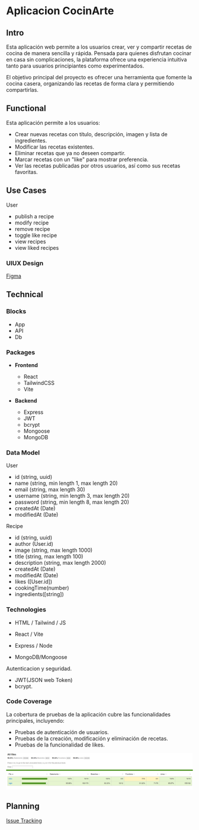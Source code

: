 # Aplicacion CocinArte

## Intro

Esta aplicación web permite a los usuarios crear, ver y compartir recetas de cocina de manera sencilla y rápida. Pensada para quienes disfrutan cocinar en casa sin complicaciones, la plataforma ofrece una experiencia intuitiva tanto para usuarios principiantes como experimentados.

El objetivo principal del proyecto es ofrecer una herramienta que fomente la cocina casera, organizando las recetas de forma clara y permitiendo compartirlas.


## Functional

Esta aplicación permite a los usuarios:
- Crear nuevas recetas con título, descripción, imagen y lista de ingredientes.
- Modificar las recetas existentes.
- Eliminar recetas que ya no deseen compartir.
- Marcar recetas con un "like" para mostrar preferencia.
- Ver las recetas publicadas por otros usuarios, así como sus recetas favoritas.


## Use Cases

User 
- publish a recipe
- modify recipe
- remove recipe
- toggle like recipe
- view recipes
- view liked recipes

### UIUX Design
[Figma](https://www.figma.com/design/125jupY0bbtEOsGY0PItvS/Untitled?node-id=0-1&p=f&t=JAgxOb3bMUzG9naM-0)


## Technical


### Blocks
- App
- API
- Db

 ### Packages
- **Frontend**
  - React
  - TailwindCSS
  - Vite

- **Backend**
  - Express
  - JWT
  - bcrypt
  - Mongoose
  - MongoDB


### Data Model

User
- id (string, uuid)
- name (string, min length 1, max length 20)
- email (string, max length 30)
- username (string, min length 3, max length 20)
- password (string, min length 8, max length 20)
- createdAt (Date)
- modifiedAt (Date)

Recipe
- id (string, uuid)
- author (User.id)
- image (string, max length 1000)
- title (string, max length 100)
- description (string, max length 2000)
- createdAt (Date)
- modifiedAt (Date)
- likes ([User.id])
- cookingTime(number)
- ingredients([string])



### Technologies


- HTML / Tailwind / JS
- React / Vite
- Express / Node

- MongoDB/Mongoose

Autenticacion y seguridad.

- JWT(JSON web Token)
- bcrypt.

### Code Coverage

La cobertura de pruebas de la aplicación cubre las funcionalidades principales, incluyendo:

- Pruebas de autenticación de usuarios.
- Pruebas de la creación, modificación y eliminación de recetas.
- Pruebas de la funcionalidad de likes.

![Cobertura de Tests](doc/assets/coverage.png)


## Planning
[Issue Tracking](https://github.com/b00tc4mp/isdi-bootcamp-202501/issues/79)
